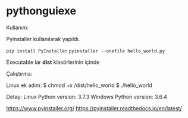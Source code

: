 # pythonguiexe

Kullanım:

  Pyinstaller kullanılarak yapıldı.

  ``pip install PyInstaller``
  ``pyinstaller --onefile hello_world.py``

  Executable lar **dist** klasörlerinin içinde 

Çalıştırma:

  Linux ek adım:
    $ chmod +x /dist/hello_world
    $ ./hello_world


Detay:
  Linux Python version: 3.7.3
  Windows Python version: 3.6.4

  https://www.pyinstaller.org/
  https://pyinstaller.readthedocs.io/en/latest/

